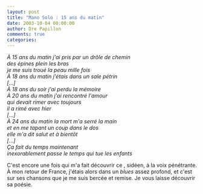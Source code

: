```yaml
---
layout: post
title: "Mano Solo : 15 ans du matin"
date: 2003-10-04 00:00:00
author: Dre Papillon
comments: true
categories: 
---
```



*À 15 ans du matin j'ai pris par un drôle de chemin <BR>des épines plein les bras<BR>je me suis troué la peau mille fois<BR>À 18 ans du matin j'étais dans un sale pétrin <BR>[...]<BR>À 18 ans du soir j'ai perdu la mémoire <BR>À 20 ans du matin j'ai rencontré l'amour<BR>qui devait rimer avec toujours <BR>il a rimé avec hier<BR>[...]<BR>À 24 ans du matin la mort m'a serré la main <BR>et en me tapant un coup dans le dos<BR>elle m'a dit salut et à bientôt<BR>[...]<BR>Ça fait du temps maintenant <BR>inexorablement passe le temps qui tue les enfants*

C'est encore une fois  qui m'a fait découvrir ce , sidéen, à la voix pénétrante.  À mon retour de France, j'étais alors dans un *blues* assez profond, et c'est sur ses chansons que je me suis bercée et remise.  Je vous laisse découvrir sa poésie.
